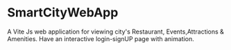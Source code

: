 # SmartCityWebApp
A Vite Js web application for viewing city's Restaurant, Events,Attractions & Amenities.
Have an interactive login-signUP page with animation.
